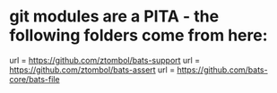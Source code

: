 # git modules are a PITA - the following folders come from here:
url = https://github.com/ztombol/bats-support
url = https://github.com/ztombol/bats-assert
url = https://github.com/bats-core/bats-file
